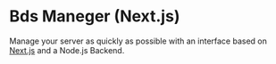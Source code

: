 # Bds Maneger (Next.js)

Manage your server as quickly as possible with an interface based on [Next.js](https://nextjs.org/) and a Node.js Backend.
